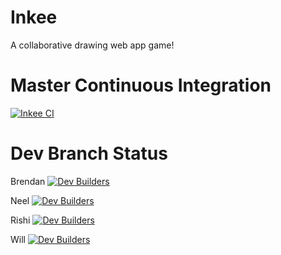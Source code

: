 # Inkee
A collaborative drawing web app game!

# Master Continuous Integration
[![Inkee CI](https://github.com/inkee-io/inkee/actions/workflows/main.yml/badge.svg)](https://github.com/inkee-io/inkee/actions/workflows/main.yml)

# Dev Branch Status
Brendan [![Dev Builders](https://github.com/inkee-io/inkee/actions/workflows/dev.yml/badge.svg?branch=brendan-dev)](https://github.com/inkee-io/inkee/actions/workflows/dev.yml)

Neel [![Dev Builders](https://github.com/inkee-io/inkee/actions/workflows/dev.yml/badge.svg?branch=neel-dev)](https://github.com/inkee-io/inkee/actions/workflows/dev.yml)

Rishi [![Dev Builders](https://github.com/inkee-io/inkee/actions/workflows/dev.yml/badge.svg?branch=rishis-dev)](https://github.com/inkee-io/inkee/actions/workflows/dev.yml)

Will [![Dev Builders](https://github.com/inkee-io/inkee/actions/workflows/dev.yml/badge.svg?branch=will-dev)](https://github.com/inkee-io/inkee/actions/workflows/dev.yml)

